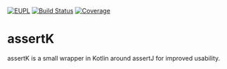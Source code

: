 [![EUPL](https://img.shields.io/badge/license-EUPL%201.2-brightgreen.svg)](https://joinup.ec.europa.eu/collection/eupl/eupl-text-11-12)
[![Build Status](https://travis-ci.org/robstoll/assertK.svg?branch=master)](https://travis-ci.org/robstoll/assertK)
[![Coverage](https://codecov.io/github/robstoll/assertK/coverage.svg?branch=master)](https://codecov.io/github/robstoll/assertK?branch=master)

# assertK
assertK is a small wrapper in Kotlin around assertJ for improved usability.